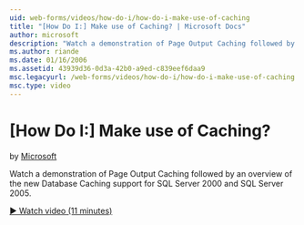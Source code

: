 ```yaml
---
uid: web-forms/videos/how-do-i/how-do-i-make-use-of-caching
title: "[How Do I:] Make use of Caching? | Microsoft Docs"
author: microsoft
description: "Watch a demonstration of Page Output Caching followed by an overview of the new Database Caching support for SQL Server 2000 and SQL Server 2005."
ms.author: riande
ms.date: 01/16/2006
ms.assetid: 43939d36-0d3a-42b0-a9ed-c839eef6daa9
msc.legacyurl: /web-forms/videos/how-do-i/how-do-i-make-use-of-caching
msc.type: video
---
```

[How Do I:] Make use of Caching?
====================
by [Microsoft](https://github.com/microsoft)

Watch a demonstration of Page Output Caching followed by an overview of the new Database Caching support for SQL Server 2000 and SQL Server 2005.

[&#9654; Watch video (11 minutes)](https://channel9.msdn.com/Blogs/ASP-NET-Site-Videos/how-do-i-make-use-of-caching)
